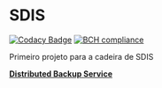 # SDIS
[![Codacy Badge](https://api.codacy.com/project/badge/Grade/f9465f49a7d54c30b54c4a93ebb077bf)](https://www.codacy.com/app/bluedi/SDIS?utm_source=github.com&utm_medium=referral&utm_content=BlueDi/SDIS&utm_campaign=badger)
[![BCH compliance](https://bettercodehub.com/edge/badge/BlueDi/SDIS)](https://bettercodehub.com/)

Primeiro projeto para a cadeira de SDIS

[<b>Distributed Backup Service</b>](https://web.fe.up.pt/~pfs/aulas/sd2017/projs/proj1/proj1.html)
